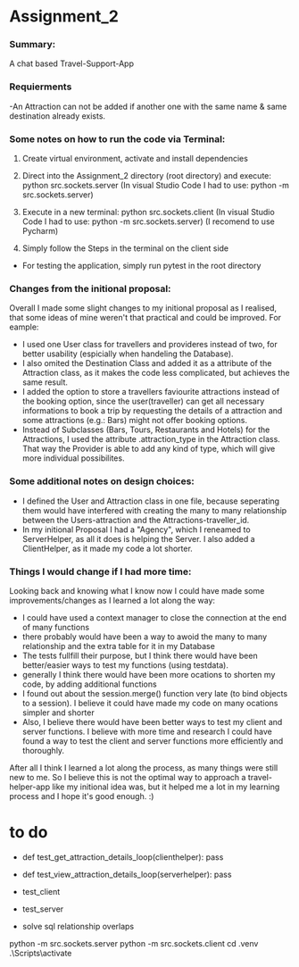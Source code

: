 # Assignment_2
### Summary:
A chat based Travel-Support-App

### Requierments
-An Attraction can not be added if another one with the same name & same destination already exists.

### Some notes on how to run the code via Terminal:
1. Create virtual environment, activate and install dependencies 
2. Direct into the Assignment_2 directory (root directory) and execute:
    python src.sockets.server
    (In visual Studio Code I had to use: python -m src.sockets.server)

3. Execute in a new terminal:
    python src.sockets.client
    (In visual Studio Code I had to use: python -m src.sockets.server)
    (I recomend to use Pycharm)
    
4. Simply follow the Steps in the terminal on the client side

- For testing the application, simply run pytest in the root directory

### Changes from the initional proposal:
Overall I made some slight changes to my initional proposal as I realised, that some ideas of mine weren't that practical and could be improved. For eample:
- I used one User class for travellers and provideres instead of two, for better usability (espicially when handeling the Database).
- I also omited the Destination Class and added it as a attribute of the Attraction class, as it makes the code less complicated, but achieves the same result.
- I added the option to store a travellers faviourite attractions instead of the booking option, since the user(traveller) can get all necessary informations to book a trip by requesting the details of a attraction and some attractions (e.g.: Bars) might not offer booking options.
- Instead of Subclasses (Bars, Tours, Restaurants and Hotels) for the Attractions, I used the attribute .attraction_type in the Attraction class. That way the Provider is able to add any kind of type, which will give more individual possibilites.


### Some additional notes on design choices:

- I defined the User and Attraction class in one file, because seperating them would have interfered with creating the many to many relationship between the Users-attraction and the Attractions-traveller_id. 
- In my initional Proposal I had a "Agency", which I reneamed to ServerHelper, as all it does is helping the Server. I also added a ClientHelper, as it made my code a lot shorter.

### Things I would change if I had more time:
Looking back and knowing what I know now I could have made some improvements/changes as I learned a lot along the way:
- I could have used a context manager to close the connection at the end of many functions
- there probably would have been a way to awoid the many to many relationship and the extra table for it in my Database 
- The tests fullfill their purpose, but I think there would have been better/easier ways to test my functions (using testdata). 
- generally I think there would have been more ocations to shorten my code, by adding additional functions
- I found out about the session.merge() function very late (to bind objects to a session). I believe it could have made my code on many ocations simpler and shorter
- Also, I believe there would have been better ways to test my client and server functions. I believe with more time and research I could have found a way to test the client and server functions more efficiently and thoroughly.

After all I think I learned a lot along the process, as many things were still new to me. So I believe this is not the optimal way to approach a travel-helper-app like my initional idea was, but it helped me a lot in my learning process and I hope it's good enough. :) 


# to do

- def test_get_attraction_details_loop(clienthelper):
    pass
    
- def test_view_attraction_details_loop(serverhelper):
    pass

- test_client
- test_server

- solve sql relationship overlaps




python -m src.sockets.server
python -m src.sockets.client
cd .venv
.\Scripts\activate